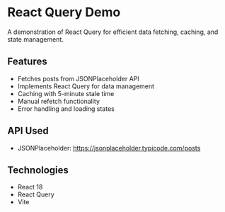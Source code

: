 # React Query Demo

A demonstration of React Query for efficient data fetching, caching, and state management.

## Features
- Fetches posts from JSONPlaceholder API
- Implements React Query for data management
- Caching with 5-minute stale time
- Manual refetch functionality
- Error handling and loading states

## API Used
- JSONPlaceholder: https://jsonplaceholder.typicode.com/posts

## Technologies
- React 18
- React Query
- Vite
